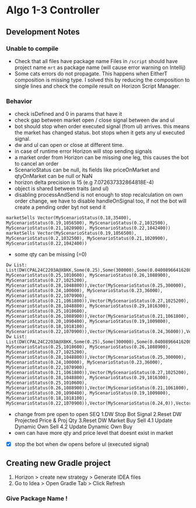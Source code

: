 # Algo 1-3 Controller


## Development Notes
### Unable to compile
- Check that all files have package name
Files in `/script` should have project name `mrt` as package name (will cause error warning on Intellij)
- Some cats errors do not propagate. 
This happens when EitherT composition is missing type. I solved this by reducing the composition to single lines and check the compile result on Horizon Script Manager.


### Behavior
- check isDefined and 0 in params that have it
- check gap between market open / close signal between dw and ul
- bot should stop when order executed signal (from ul) arrives. this means the market has changed status. bot stops when it gets any ul executed signal.  
- dw and ul can open or close at different time. 
- in case of runtime error Horizon will stop sending signals
- a market order from Horizon can be missing one leg, this causes the bot to cancel an order
- ScenarioStatus can be null, its fields like priceOnMarket and qtyOnMarket can be null or NaN
- horizon delta precision is 15 (e.g 7.072637332864818E-4)
- object is shared between traits (and ul)
- disabling processAndSend is not enough to stop recalculation on own order change, we have to disable handleOnSignal too, if not the bot will create a pending order byt not send it
```
marketSells Vector(MyScenarioStatus(0.18,35400), MyScenarioStatus(0.19,1056500), MyScenarioStatus(0.2,1032500), MyScenarioStatus(0.21,1020900), MyScenarioStatus(0.22,1042400))
marketSells Vector(MyScenarioStatus(0.19,1056500), MyScenarioStatus(0.2,1032500), MyScenarioStatus(0.21,1020900), MyScenarioStatus(0.22,1042400))
```
- some qty can be missing (=0)
```
Dw List: List(DW(CPAL24C2203A@XBKK,Some(0.25),Some(300000),Some(0.040089664162088465),Some(CALL),Vector(MyScenarioStatus(0.24,36000), MyScenarioStatus(0.25,1010600), MyScenarioStatus(0.26,1088900), MyScenarioStatus(0.27,1025200), MyScenarioStatus(0.28,1048800)),Vector(MyScenarioStatus(0.25,300000), MyScenarioStatus(0.24,100000), MyScenarioStatus(0.23,36000), MyScenarioStatus(0.22,1070900), MyScenarioStatus(0.21,1061800)),Vector(MyScenarioStatus(0.27,1025200), MyScenarioStatus(0.28,1048800), MyScenarioStatus(0.29,1016300), MyScenarioStatus(0.25,1010600), MyScenarioStatus(0.26,1088900)),Vector(MyScenarioStatus(0.21,1061800), MyScenarioStatus(0.20,1090400), MyScenarioStatus(0.19,1009800), MyScenarioStatus(0.18,1018100), MyScenarioStatus(0.22,1070900)),Vector(MyScenarioStatus(0.24,36000)),Vector(MyScenarioStatus(0.23,36000))))
Dw List: List(DW(CPAL24C2203A@XBKK,Some(0.25),Some(300000),Some(0.040089664162088465),Some(CALL),Vector(MyScenarioStatus(0.24,36000), MyScenarioStatus(0.25,1010600), MyScenarioStatus(0.26,1088900), MyScenarioStatus(0.27,1025200), MyScenarioStatus(0.28,1048800)),Vector(MyScenarioStatus(0.25,300000), MyScenarioStatus(0.24,100000), MyScenarioStatus(0.23,36000), MyScenarioStatus(0.22,1070900), MyScenarioStatus(0.21,1061800)),Vector(MyScenarioStatus(0.27,1025200), MyScenarioStatus(0.28,1048800), MyScenarioStatus(0.29,1016300), MyScenarioStatus(0.25,1010600), MyScenarioStatus(0.26,1088900)),Vector(MyScenarioStatus(0.21,1061800), MyScenarioStatus(0.20,1090400), MyScenarioStatus(0.19,1009800), MyScenarioStatus(0.18,1018100), MyScenarioStatus(0.22,1070900)),Vector(MyScenarioStatus(0.24,0)),Vector(MyScenarioStatus(0.23,36000))))
```
- change from pre open to open
SEQ
1.DW Stop Bot Signal
2.Reset DW Projected Price & Proj Qty
3.Reset DW Market Buy Sell
4.1 Update Dynamic Own Sell
4.2 Update Dynamic Own Buy
- own can have more qty and price level that doesnt exist in market 

- [x] stop the bot when dw opens before ul (executed signal)


## Creating new Gradle project
1. Horizon > create new strategy > Generate IDEA files 
2. Go to Idea > Open Gradle Tab > Click Refresh

### Give Package Name !





